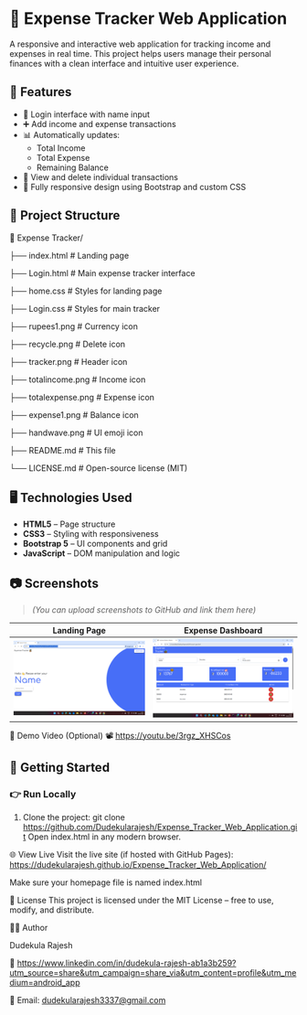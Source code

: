 # 💸 Expense Tracker Web Application 

A responsive and interactive web application for tracking income and expenses in real time. This project helps users manage their personal finances with a clean interface and intuitive user experience.

## 🌟 Features

- 🔐 Login interface with name input
- ➕ Add income and expense transactions
- 📊 Automatically updates:
  - Total Income
  - Total Expense
  - Remaining Balance
- 🧾 View and delete individual transactions
- 📱 Fully responsive design using Bootstrap and custom CSS

## 📂 Project Structure

📁 Expense Tracker/

├── index.html # Landing page

├── Login.html # Main expense tracker interface

├── home.css # Styles for landing page

├── Login.css # Styles for main tracker

├── rupees1.png # Currency icon

├── recycle.png # Delete icon

├── tracker.png # Header icon

├── totalincome.png # Income icon

├── totalexpense.png # Expense icon

├── expense1.png # Balance icon

├── handwave.png # UI emoji icon

├── README.md # This file

└── LICENSE.md # Open-source license (MIT)


## 🖥️ Technologies Used

- **HTML5** – Page structure
- **CSS3** – Styling with responsiveness
- **Bootstrap 5** – UI components and grid
- **JavaScript** – DOM manipulation and logic

## 📷 Screenshots

> *(You can upload screenshots to GitHub and link them here)*

| Landing Page | Expense Dashboard |
|--------------|-------------------|
| ![My Home page](./homepage.png) | ![My Login Page](./loginpage.png) |

🎥 Demo Video (Optional)
📽️ https://youtu.be/3rgz_XHSCos

## 🚀 Getting Started

### 👉 Run Locally

1. Clone the project:
   git clone https://github.com/Dudekularajesh/Expense_Tracker_Web_Application.git
Open index.html in any modern browser.

🌐 View Live
Visit the live site (if hosted with GitHub Pages):
https://dudekularajesh.github.io/Expense_Tracker_Web_Application/

Make sure your homepage file is named index.html

📄 License
This project is licensed under the MIT License – free to use, modify, and distribute.

🙋‍♂️ Author

Dudekula Rajesh

🔗 https://www.linkedin.com/in/dudekula-rajesh-ab1a3b259?utm_source=share&utm_campaign=share_via&utm_content=profile&utm_medium=android_app 

📧 Email: dudekularajesh3337@gmail.com
